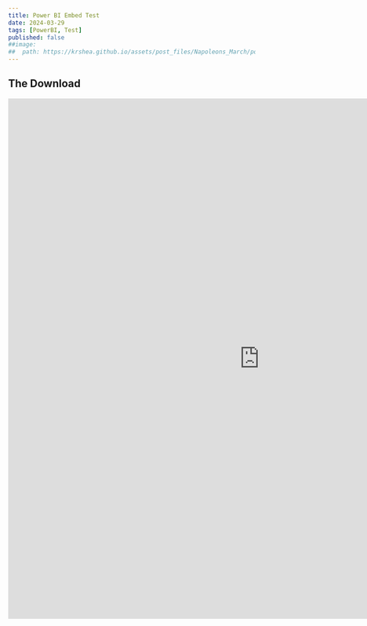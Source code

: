 ```yaml
---
title: Power BI Embed Test
date: 2024-03-29
tags: [PowerBI, Test]
published: false
##image:
##  path: https://krshea.github.io/assets/post_files/Napoleons_March/post_thumbnail.png
---
```


## The Download



<iframe title="latest unpivoted jittermap v4" width="1024" height="1060" src="https://app.powerbi.com/view?r=eyJrIjoiMDA1ZTFmZGQtNTI5MS00NjFkLTg0NWEtZDMzYWU5ODI4MzQ2IiwidCI6ImRiOTA3NTYwLTZhNDktNDk2Ni1hNzgwLTY5ZDMyODg4NGYwYiIsImMiOjJ9&pageName=ReportSection41f8a5fe5a0be390a6e3" frameborder="0" allowFullScreen="true"></iframe>
